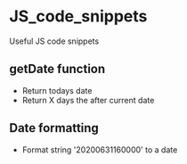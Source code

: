 # JS_code_snippets
Useful JS code snippets

## getDate function
- Return todays date
- Return X days the after current date

## Date formatting
- Format string '20200631160000' to a date
